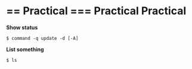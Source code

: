 == Practical
=== Practical
Practical
====
**Show status**

    $ command -q update -d [-A]    
**List something**

    $ ls
